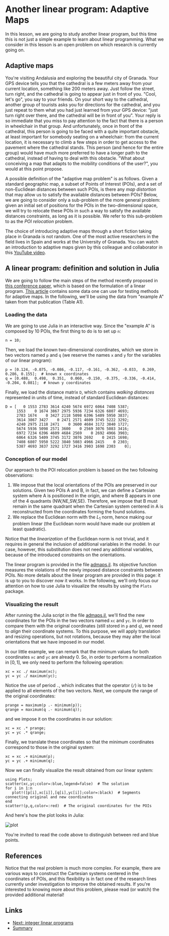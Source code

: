 
# Another linear program: Adaptive Maps

In this lesson, we are going to study another linear program, but this
time this is not just a simple example to learn about linear programming.
What we consider in this lesson is an open problem on which research is 
currently going on.

## Adaptive maps

You're visiting Andalusia and exploring the beautiful city of Granada.
Your GPS device tells you that the cathedral is a few meters away from your 
current location, something like 200 meters away. Just follow the street, 
turn right, and the cathedral is going to appear just in front of you.
"Cool, let's go", you say to your friends. On your short way to the cathedral,
another group of tourists asks you for directions for the cathedral, and you 
just repeat to them what you had just learned from your GPS device: "just turn
right over there, and the cathedral will be in front of you". Your reply is
so immediate that you miss to pay attention to the fact that there is a person 
in wheelchair in that group. And unfortunately, once in front of the cathedral, 
this person is going to be faced with a quite important obstacle, at least 
important for somebody seating on a wheelchair: from the current location, 
it is necessary to climb a few steps in order to get access to the pavement 
where the cathedral stands. This person (and hence for the entire group) would 
have much more preferred to have a longer path to the cathedral, instead of 
having to deal with this obstacle. "What about conceiving a map that
adapts to the mobility conditions of the user?", you would at this point
propose.

A possible definition of the "adaptive map problem" is as follows. 
Given a standard geographic map, a subset of Points of Interest (POIs),
and a set of non-Euclidean distances between such POIs, is there 
any *map distortion* that may allow us to satisfy the available distances 
between POIs? Below, we are going to consider only a sub-problem of
the more general problem: given an initial set of positions for the POIs
in the two-dimensional space, we will try to relocate these POIs in such 
a way to satisfy the available distances constraints, as long as it 
is possible. We refer to this sub-problem to as the *POI relocation* 
problem.

The choice of introducing adaptive maps through a short fiction taking
place in Granada is not random. One of the most active researchers in
the field lives in Spain and works at the University of Granada. You 
can watch an introduction to adaptive maps given by this colleague and
collaborator in this [YouTube video](https://www.youtube.com/watch?v=eiY5nmaJsTA).

## A linear program: definition and solution in Julia

We are going to follow the main steps of the method recently proposed in 
[this conference paper](https://link.springer.com/chapter/10.1007/978-3-031-38299-4_57),
which is based on the formulation of a linear program. 
[This article](https://onlinelibrary.wiley.com/doi/abs/10.1002/int.22058)
contains some data one can use for testing methods for adaptive maps.
In the following, we'll be using the data from "example A" taken from
that publication (Table A1).

### Loading the data

We are going to use Julia in an interactive way. Since the "example A" is 
composed by 10 POIs, the first thing to do is to set up ```n```:

	n = 10;

Then, we load the known two-dimensional coordinates, which we store in two 
vectors named ```p``` and ```q``` (we reserve the names ```x``` and ```y``` 
for the variables of our linear program):

	p = [0.124, -0.075, -0.086, -0.117, -0.161, -0.362, -0.033,  0.269,  0.286, 0.155];  # known x coordinates
	q = [0.488,  0.498,  0.351,  0.060, -0.150, -0.375, -0.336, -0.414, -0.204, 0.081];  # known y coordinates

Finally, we load the distance matrix ```D```, which contains *walking distances*
represented in units of time, instead of standard Euclidean distances:

	D = [   0 1553 2783 3614 4240 5674 6972 6064 7408 5387;
	     1553    0 1674 3867 2975 5936 7234 6326 6807 4693;
	     2783 1674    0 3427 2118 5098 6396 5409 5950 3837;
	     3614 3867 3427    0 2471 2571 4609 3745 5222 3292;
	     4240 2975 2118 2471    0 3600 4684 3172 3840 1727;
	     5674 5936 5098 2571 3600    0 2569 3076 5083 3416;
	     6972 7234 6396 4609 4684 2569    0 2692 4966 3903;
	     6064 6326 5409 3745 3172 3076 2692    0 2415 1698;
	     7408 6807 5950 5222 3840 5083 4966 2415    0 2303;
	     5387 4693 3837 3292 1727 3416 3903 1698 2303    0];

### Conception of our model

Our approach to the POI relocation problem is based on the two following 
observations:

1. We impose that the local orientations of the POIs are preserved
   in our solutions. Given two POIs A and B, in fact, we can define 
   a Cartesian system where A is positioned in the origin, and where 
   B appears in one of the 4 quadrants (NW,NE,SW,SE). Therefore, we
   impose that B must remain in the same quadrant when the Cartesian
   system centered in A is reconstructed from the coordinates forming
   the found solutions.
2. We replace the Euclidean norm with the $L_1$ norm, hence making
   our problem linear (the Euclidean norm would have made our problem
   at least quadratic). 

Notice that the *linearization* of the Euclidean norm is not trivial,
and it requires in general the inclusion of additional variables in
the model. In our case, however, this substitution does not need any
additional variables, because of the introduced constraints on the
orientations.

The linear program is provided in the file [admaps.jl](./admaps.jl).
Its objective function measures the violations of the newly imposed
distance constraints between POIs. No more details about the linear
program are provided in this page: it is up to you to discover now
it works. In the following, we'll only focus our attention on how to 
use Julia to visualize the results by using the ```Plots``` package.

### Visualizing the result

After running the Julia script in the file [admaps.jl](./admaps.jl),
we'll find the new coordinates for the POIs in the two vectors named
```xc``` and ```yc```. In order to compare them with the original 
coordinates (still stored in ```p``` and ```q```), we need to *align*
their coordinate systems. To this purpose, we will apply translation 
and resizing operations, but not rotations, because they may alter 
the local orientations that we have imposed in our model.

In our little example, we can remark that the minimum values for 
both coordinates ```xc``` and ```yc``` are already 0. So, in order
to perform a normalization in $[0,1]$, we only need to perform the
following operation:

	xc = xc ./ maximum(xc);
	yc = yc ./ maximum(yc);

Notice the use of period ```.```, which indicates that the operator
(```/```) is to be applied to all elements of the two vectors.
Next, we compute the range of the original coordinates:

	prange = maximum(p .- minimum(p));
	qrange = maximum(q .- minimum(q));

and we impose it on the coordinates in our solution:

	xc = xc .* prange;
	yc = yc .* qrange;

Finally, we translate these coordinates so that the minimum
coordinates correspond to those in the original system:

	xc = xc .+ minimum(p);
	yc = yc .+ minimum(q);

Now we can finally visualize the result obtained from our linear
system:

	using Plots;
	scatter(xc,yc;color=:blue,legend=false)  # The solution
	for i in 1:n
	   plot!([p[i],xc[i]],[q[i],yc[i]];color=:black)  # Segments connecting original and new coordinates
	end
	scatter!(p,q,color=:red)  # The original coordinates for the POIs

And here's how the plot looks in Julia:

![plot](./admaps.png)

You're invited to read the code above to distinguish between red
and blue points. 

## References

Notice that the real problem is much more complex. For example, there 
are various ways to construct the Cartesian systems centered in the 
coordinates of POIs, and this flexibility is in fact one of the 
research lines currently under investigation to improve the obtained 
results. If you're interested to knowing more about this problem, 
please read (or watch) the provided additional material!

## Links

* [Next: integer linear programs](./julia5-integer-programs.md)
* [Summary](./README.md)

